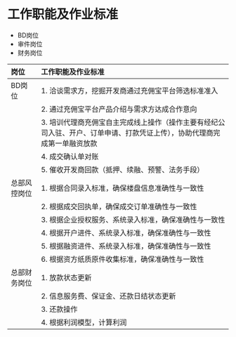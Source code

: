 # 工作职能及作业标准

* BD岗位
* 审件岗位
* 财务岗位

| 岗位 | 工作职能及作业标准 |
| :--- | :--- |
| BD岗位 | 1. 洽谈需求方，挖掘开发商通过充佣宝平台筛选标准准入 |
|  | 2. 通过充佣宝平台产品介绍与需求方达成合作意向 |
|  | 3. 培训代理商充佣宝自主完成线上操作（操作主要有经纪公司入驻、开户、订单申请、打款凭证上传），协助代理商完成第一单融资放款 |
|  | 4. 成交确认单对账 |
|  | 5. 催收开发商回款（抵押、续融、预警、法务手段） |
| 总部风控岗位 | 1. 根据合同录入标准，确保楼盘信息准确性与一致性 |
|  | 2. 根据成交回执单，确保成交订单准确性与一致性 |
|  | 3. 根据企业授权服务、系统录入标准，确保准确性与一致性 |
|  | 4. 根据开户进件、系统录入标准，确保准确性与一致性 |
|  | 5. 根据融资进件、系统录入标准，确保准确性与一致性 |
|  | 6. 根据资方纸质原件收集标准，确保准确性与一致性 |
| 总部财务岗位 | 1. 放款状态更新 |
|  | 2. 信息服务费、保证金、还款日结状态更新 |
|  | 3. 还款操作 |
|  | 4. 根据利润模型，计算利润 |



